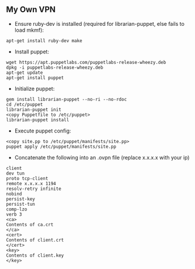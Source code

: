 ## My Own VPN

* Ensure ruby-dev is installed (required for librarian-puppet, else fails to load mkmf):

```
apt-get install ruby-dev make
```

* Install puppet:

```
wget https://apt.puppetlabs.com/puppetlabs-release-wheezy.deb
dpkg -i puppetlabs-release-wheezy.deb
apt-get update
apt-get install puppet
```

* Initialize puppet:

```
gem install librarian-puppet --no-ri --no-rdoc
cd /etc/puppet
librarian-puppet init
<copy Puppetfile to /etc/puppet>
librarian-puppet install
```

* Execute puppet config:

```
<copy site.pp to /etc/puppet/manifests/site.pp>
puppet apply /etc/puppet/manifests/site.pp
```

* Concatenate the following into an .ovpn file (replace x.x.x.x with your ip)

```
client
dev tun
proto tcp-client
remote x.x.x.x 1194
resolv-retry infinite
nobind
persist-key
persist-tun
comp-lzo
verb 3
<ca>
Contents of ca.crt
</ca>
<cert>
Contents of client.crt
</cert>
<key>
Contents of client.key
</key>
```
